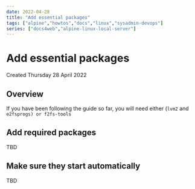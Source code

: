 ```yaml
---
date: 2022-04-28
title: "Add essential packages"
tags: ["alpine","howtos","docs","linux","sysadmin-devops"]
series: ["docs4web","alpine-linux-local-server"]
---
```


# Add essential packages

Created Thursday 28 April 2022

Overview
--------

If you have been following the guide so far, you will need either (``lvm2`` and ``e2fsprogs) or f2fs-tools``

Add required packages
---------------------

TBD

Make sure they start automatically
----------------------------------

TBD
